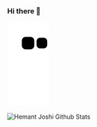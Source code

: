 ### Hi there 👋

![](https://raw.githubusercontent.com/cat-kun/cat-kun/main/assets/github-contribution-grid-snake.svg)

<!--
**cat-kun/cat-kun** is a ✨ _special_ ✨ repository because its `README.md` (this file) appears on your GitHub profile.

Here are some ideas to get you started:

- 🔭 I’m currently working on ...
- 🌱 I’m currently learning ...
- 👯 I’m looking to collaborate on ...
- 🤔 I’m looking for help with ...
- 💬 Ask me about ...
- 📫 How to reach me: ...
- 😄 Pronouns: ...
- ⚡ Fun fact: ...
-->

![Hemant Joshi Github Stats](https://github-readme-stats.vercel.app/api?username=cat-kun&show_icons=true&title_color=fff&icon_color=79ff97&text_color=9f9f9f&bg_color=151515&hide=["contribs"])

